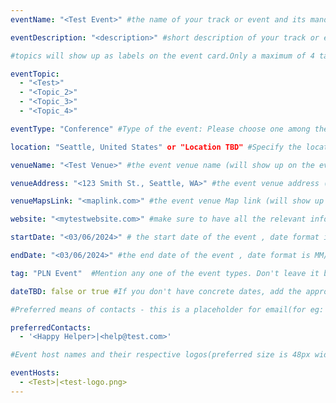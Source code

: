 ```yaml
---
eventName: "<Test Event>" #the name of your track or event and its mandatory

eventDescription: "<description>" #short description of your track or event limiting to 100-150 characters

#topics will show up as labels on the event card.Only a maximum of 4 tags will be displayed on the event card. Some referneces for topics - Blockchain, Web3, Cryptocurrency, Tech Taks,Workshop etc.

eventTopic: 
  - "<Test>"
  - "<Topic_2>"
  - "<Topic_3>"
  - "<Topic_4>" 

eventType: "Conference" #Type of the event: Please choose one among the below options or just leave it blank

location: "Seattle, United States" or "Location TBD" #Specify the location of the event.If you aren't sure about the location then mention "Location TBD"

venueName: "<Test Venue>" #the event venue name (will show up on the event card) or just leave it blank

venueAddress: "<123 Smith St., Seattle, WA>" #the event venue address (will show up on a map) or just leave it blank

venueMapsLink: "<maplink.com>" #the event venue Map link (will show up on a map) or just leave it blank

website: "<mytestwebsite.com>" #make sure to have all the relevant information: dates, venue, program, ticketing (if any), etc. or just leave it blank

startDate: "<03/06/2024>" # the start date of the event , date format is MM/DD/YYYY eg: if it is February 16th 2023 => 02/16/2023

endDate: "<03/06/2024>" #the end date of the event , date format is MM/DD/YYYY eg: if it is February 18th 2023 => 02/18/2023

tag: "PLN Event"  #Mention any one of the event types. Don't leave it blank.

dateTBD: false or true #If you don't have concrete dates, add the approximate dates & set dateTBD: true.

#Preferred means of contacts - this is a placeholder for email(for eg:  - email|mailto:<test@test.com>) and other social handles like Twitter, LinkedIn, Discord, etc. (for eg.   - 'twitter|https://twitter.com/IPFS/status/1629199396700098560?s=20')

preferredContacts:
  - '<Happy Helper>|<help@test.com>'

#Event host names and their respective logos(preferred size is 48px width, 48px height)-place the logo file on the path 'public/uploads' for eg.   - IPFS|ipfs-logo.png

eventHosts:
  - <Test>|<test-logo.png>
---
```

